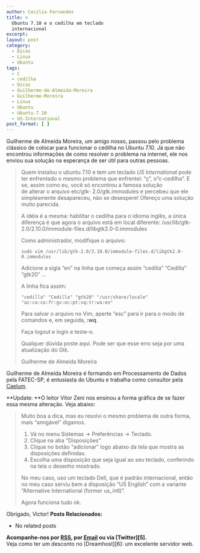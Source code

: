 ```yaml
---
author: Cecilia Fernandes
title: >
  Ubuntu 7.10 e o cedilha em teclado
  internacional
excerpt:
layout: post
category:
  - Dicas
  - Linux
  - Ubuntu
tags:
  - C
  - cedilha
  - Dicas
  - Guilherme-de-Almeida-Moreira
  - Guilherme-Moreira
  - Linux
  - Ubuntu
  - Ubuntu-7.10
  - US-International
post_format: [ ]
---
```

Guilherme de Almeida Moreira, um amigo nosso, passou pelo problema clássico de colocar para funcionar o cedilha no Ubuntu 7.10. Já que não encontrou informações de como resolver o problema na internet, ele nos enviou sua solução na esperança de ser útil para outras pessoas.

> Quem instalou o ubuntu 7.10 e tem um teclado *US International* pode ter enfrentado o mesmo problema que enfrentei: “ç”, o”c-cedilha”. E se, assim como eu, você só encontrou a famosa solução  
> de alterar o arquivo etc/gtk- 2.0/gtk.immodules e percebeu que ele simplesmente desapareceu, não se desespere! Ofereço uma solução muito parecida.
> 
> A idéia é a mesma: habilitar o cedilha para o idioma inglês, a única diferença é que agora o arquivo está em local diferente: /usr/lib/gtk-2.0/2.10.0/immodule-files.d/libgtk2.0-0.immodules
> 
> Como administrador, modifique o arquivo:
> 
>     sudo vim /usr/lib/gtk-2.0/2.10.0/immodule-files.d/libgtk2.0-0.immodules
> 
> Adicione a sigla “en” na linha que começa assim “cedilla” “Cedilla” “gtk20″ …
> 
> A linha fica assim:
> 
>     "cedilla" "Cedilla" "gtk20" "/usr/share/locale" "az:ca:co:fr:gv:oc:pt:sq:tr:wa:en"
> 
> Para salvar o arquivo no Vim, aperte “esc” para ir para o modo de comandos e, em seguida, **:wq**.
> 
> Faça logout e login e teste-o.
> 
> Qualquer dúvida poste aqui. Pode ser que esse erro seja por uma atualização do Gtk.
> 
> Guilherme de Almeida Moreira

Guilherme de Almeida Moreira é formando em Processamento de Dados pela FATEC-SP, é entusiasta do Ubuntu e trabalha como consultor pela [Caelum][1].

**Update: **O leitor Vitor Zeni nos ensinou a forma gráfica de se fazer essa mesma alteração. Veja abaixo:

> Muito boa a dica, mas eu resolvi o mesmo problema de outra forma, mais “amigável” digamos.
> 
> 1. Vá no menu Sistemas -> Preferências -> Teclado.  
> 2. Clique na aba “Disposições”  
> 3. Clique no botão “adicionar” logo abaixo da tela que mostra as disposições definidas.  
> 4. Escolha uma disposição que seja igual ao seu teclado, conferindo na tela o desenho mostrado.
> 
> No meu caso, uso um teclado Dell, que é padrão internacional, então no meu caso serviu bem a disposição “US English” com a variante “Alternative International (former us_intl)”.
> 
> Agora funciona tudo ok.

Obrigado, Victor! 
**Posts Relacionados:** 
*   No related posts









**Acompanhe-nos por [ RSS][3], por [Email][4] ou via [Twitter][5].**  
Veja como ter um desconto no [Dreamhost][6]: um excelente servidor web.

 [1]: http://www.caelum.com.br
 [2]: https://twitter.com/share
 [3]: http://feeds.feedburner.com/VidaGeek
 [4]: http://feedburner.google.com/fb/a/mailverify?uri=VidaGeek&loc=pt_BR


